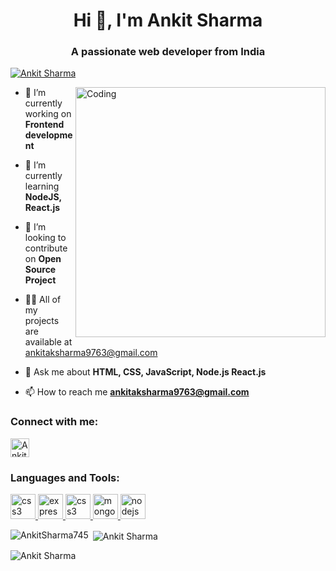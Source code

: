 
<h1 align="center">Hi 👋, I'm Ankit Sharma</h1>
<h3 align="center">A passionate web developer from India</h3>


<p align="left"> <a href="https://github.com/ryo-ma/github-profile-trophy"><img src="https://github-profile-trophy.vercel.app/?username=AnkitSharma745" alt="Ankit Sharma" /></a> </p>

<img align="right" alt="Coding" width="400" src="https://media1.tenor.com/m/2uyENRmiUt0AAAAC/coding.gif">

- 🔭 I’m currently working on **Frontend development**

- 🌱 I’m currently learning **NodeJS, React.js**

- 👯 I’m looking to contribute on **Open Source Project**

- 👨‍💻 All of my projects are available at ankitaksharma9763@gmail.com
- 💬 Ask me about **HTML, CSS, JavaScript, Node.js React.js**

- 📫 How to reach me **ankitaksharma9763@gmail.com**



<h3 align="left">Connect with me:</h3>
<p align="left">
<a href="https://www.linkedin.com/in/ankit-sharma745" target="_blank"><img align="center" src="https://img.shields.io/badge/LinkedIn-%230077B5.svg?logo=linkedin&logoColor=white" alt="Ankit Sharma" height="30" /></a>
</p>

<h3 align="left">Languages and Tools:</h3>
<p align="left"> 
<a href="https://www.w3schools.com/css/" target="_blank" rel="noreferrer"> <img src="https://img.shields.io/badge/html5-%23E34F26.svg?style=for-the-badge&logo=html5&logoColor=white" alt="css3" height="40"/> </a>
<a href="https://expressjs.com" target="_blank" rel="noreferrer"> <img src="https://img.shields.io/badge/css3-%231572B6.svg?style=for-the-badge&logo=css3&logoColor=white" alt="express" height="40"/> </a>
<a href="https://www.w3schools.com/css/" target="_blank" rel="noreferrer"> <img src="https://img.shields.io/badge/javascript-%23323330.svg?style=for-the-badge&logo=javascript&logoColor=%23F7DF1E" alt="css3" height="40"/> </a>
<a href="https://www.mongodb.com/" target="_blank" rel="noreferrer"> <img src="https://img.shields.io/badge/node.js-6DA55F?style=for-the-badge&logo=node.js&logoColor=white" alt="mongodb" height="40"/> </a> 
<a href="https://nodejs.org" target="_blank" rel="noreferrer"> <img src="https://img.shields.io/badge/-ReactJs-61DAFB?logo=react&logoColor=white&style=for-the-badge" alt="nodejs" height="40"/> </a> 

<p><img align="left" src="https://github-readme-stats.vercel.app/api/top-langs?username=AnkitSharma745&show_icons=true&locale=en&layout=compact" alt="AnkitSharma745" /></p>

<p>&nbsp;<img align="center" src="https://github-readme-stats.vercel.app/api?username=AnkitSharma745&show_icons=true&locale=en" alt="Ankit Sharma" /></p>

<p><img align="center" src="https://github-readme-streak-stats.herokuapp.com/?user=AnkitSharma745&" alt="Ankit Sharma" /></p>
